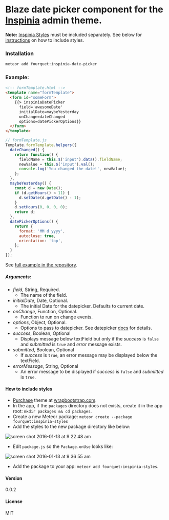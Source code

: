 # Blaze date picker component for the [Inspinia](https://wrapbootstrap.com/theme/inspinia-responsive-admin-theme-WB0R5L90S) admin theme.
**Note:** [Inspinia Styles](https://wrapbootstrap.com/theme/inspinia-responsive-admin-theme-WB0R5L90S) must be included separately. See below for [instructions](#how-to-include-styles) on how to include styles.
### Installation
```bash
meteor add fourquet:inspinia-date-picker
```
### Example:
```html
<!-- formTemplate.html -->
<template name="formTemplate">
  <form id="someForm">
    {{> inspiniaDatePicker
      field='awesomeDate'
      initialDate=maybeYesterday
      onChange=dateChanged
      options=datePickerOptions}}
  </form>
</template>
```
```js
// formTemplate.js
Template.formTemplate.helpers({
  dateChanged() {
    return function() {
      fieldName = this.$('input').data().fieldName;
      newValue = this.$('input').val();
      console.log('You changed the date!', newValue);
    };
  },
  maybeYesterday() {
    const d = new Date();
    if (d.getHours() < 11) {
      d.setDate(d.getDate() - 1);
    }
    d.setHours(0, 0, 0, 0);
    return d;
  },
  datePickerOptions() {
    return {
      format: 'MM d yyyy',
      autoclose: true,
      orientation: 'top',
    };
  }
});
```
See [full example in the repository](https://github.com/fourquet/meteor-package-inspinia-date-picker/tree/master/example).
##### Arguments:
- *field*, String, Required.
  - The name of the field.
- *initialDate*, Date, Optional.
  - The initial Date for the datepicker. Defaults to current date.
- *onChange*, Function, Optional.
  - Function to run on change events.
- *options*, Object, Optional.
  - Options to pass to datepicker. See datepicker [docs](http://bootstrap-datepicker.readthedocs.org/en/latest/index.html) for details.
- *success*, Boolean, Optional
  - Displays message below textField but only if the *success* is `false` and *submitted* is `true` and *error* message exists.
- *submitted*, Boolean, Optional
  - If *success* is `true`, an error message may be displayed below the textField.
- *errorMessage*, String, Optional
  - An error message to be displayed if *success* is `false` and *submitted* is `true`.

#### How to include styles
* [Purchase](https://wrapbootstrap.com/theme/inspinia-responsive-admin-theme-WB0R5L90S) theme at [wrapbootstrap.com](https://wrapbootstrap.com).
* In the app, if the `packages` directory does not exists, create it in the app root: `mkdir packages && cd packages`.
* Create a new Meteor package: `meteor create --package fourquet:inspinia-styles`
* Add the styles to the new package directory like below:

![screen shot 2016-01-13 at 9 22 48 am](https://cloud.githubusercontent.com/assets/5255608/12302061/2acfac3a-b9d8-11e5-8223-2f039527679e.png)

* Edit `package.js` so the `Package.onUse` looks like:

![screen shot 2016-01-13 at 9 36 55 am](https://cloud.githubusercontent.com/assets/5255608/12302280/4c34505a-b9d9-11e5-9064-022900fc92fe.png)

* Add the package to your app: `meteor add fourquet:inspinia-styles`.

#### Version
0.0.2

#### License
MIT
